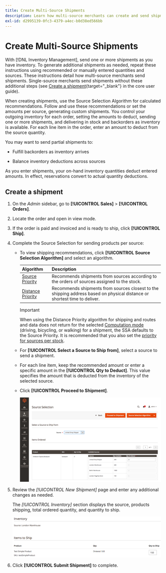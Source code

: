 ```yaml
---
title: Create Multi-Source Shipments
description: Learn how multi-source merchants can create and send shipments.
exl-id: d2995139-0fc3-4379-a4ec-b0d38ed566bb
---
```

# Create Multi-Source Shipments

With [!DNL Inventory Management], send one or more shipments as you have inventory. To generate additional shipments as needed, repeat these instructions using recommended or manually entered quantities and sources. These instructions detail how multi-source merchants send shipments. Single-source merchants send shipments without these additional steps (see [Create a shipment](../stores-purchase/shipments.md#create-a-shipment){target="_blank"} in the core user guide).

When creating shipments, use the Source Selection Algorithm for calculated recommendations. Follow and use these recommendations or set the amounts per source, generating custom shipments. You control your outgoing inventory for each order, setting the amounts to deduct, sending one or more shipments, and delivering in stock and backorders as inventory is available. For each line item in the order, enter an amount to deduct from the source quantity.

You may want to send partial shipments to:

- Fulfill backorders as inventory arrives

- Balance inventory deductions across sources

As you enter shipments, your on-hand inventory quantities deduct entered amounts. In effect, reservations convert to actual quantity deductions.

## Create a shipment

1. On the _Admin_ sidebar, go to **[!UICONTROL Sales]** > **[!UICONTROL Orders]**.

1. Locate the order and open in view mode.

1. If the order is paid and invoiced and is ready to ship, click **[!UICONTROL Ship]**.

1. Complete the Source Selection for sending products per source:

   - To view shipping recommendations, click **[!UICONTROL Source Selection Algorithm]** and select an algorithm.

      |Algorithm|Description|
      |--|--|
      |[Source Priority](source-priority-algorithm.md)|Recommends shipments from sources according to the orders of sources assigned to the stock.|
      |[Distance Priority](distance-priority-algorithm.md)|Recommends shipments from sources closest to the shipping address based on physical distance or shortest time to deliver.|

      >[!IMPORTANT]
      >
      >When using the Distance Priority algorithm for shipping and routes and data does not return for the selected [Computation mode](distance-priority-algorithm.md) (driving, bicycling, or walking) for a shipment, the SSA defaults to the Source Priority. It is recommended that you also set the [priority for sources per stock](stocks-prioritize-sources.md).


   - For  **[!UICONTROL Select a Source to Ship from]**, select a source to send a shipment.

   - For each line item, keep the recommended amount or enter a specific amount in the **[!UICONTROL Qty to Deduct]**. This value specifies the amount that is deducted from the inventory of the selected source.

   - Click **[!UICONTROL Proceed to Shipment]**.

      ![Select a Source and enter a Quantity](assets/shipment-magento-shipping-sources.png)

1. Review the _[!UICONTROL New Shipment]_ page and enter any additional changes as needed.

   The _[!UICONTROL Inventory]_ section displays the source, products shipping, total ordered quantity, and quantity to ship.

   ![Inventory details for the shipment, example partial shipment](assets/inventory-shipment-details.png)

1. Click **[!UICONTROL Submit Shipment]** to complete.
